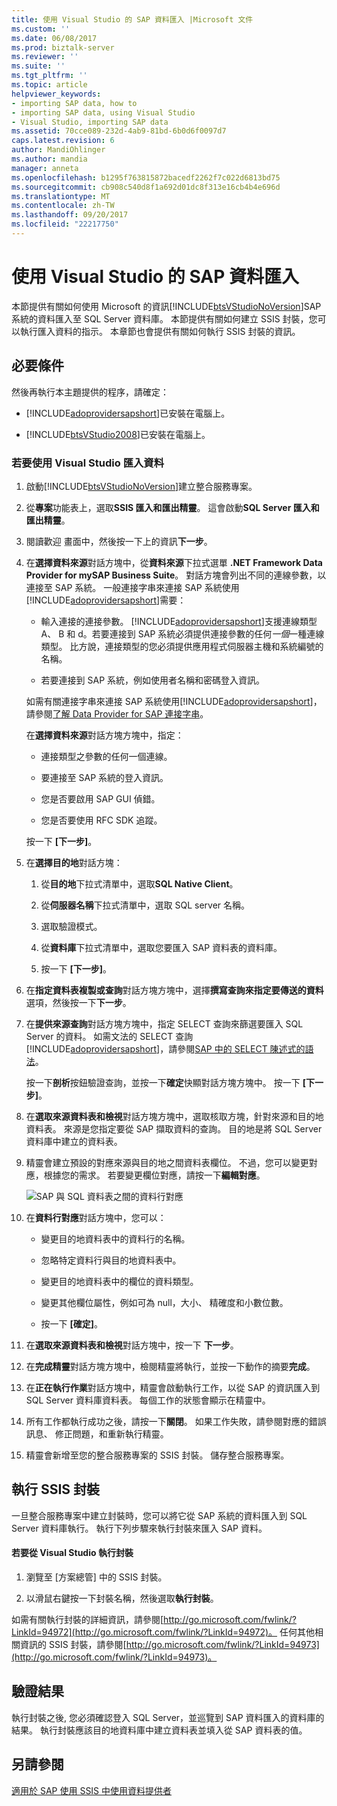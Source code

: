 ```yaml
---
title: 使用 Visual Studio 的 SAP 資料匯入 |Microsoft 文件
ms.custom: ''
ms.date: 06/08/2017
ms.prod: biztalk-server
ms.reviewer: ''
ms.suite: ''
ms.tgt_pltfrm: ''
ms.topic: article
helpviewer_keywords:
- importing SAP data, how to
- importing SAP data, using Visual Studio
- Visual Studio, importing SAP data
ms.assetid: 70cce089-232d-4ab9-81bd-6b0d6f0097d7
caps.latest.revision: 6
author: MandiOhlinger
ms.author: mandia
manager: anneta
ms.openlocfilehash: b1295f763815872bacedf2262f7c022d6813bd75
ms.sourcegitcommit: cb908c540d8f1a692d01dc8f313e16cb4b4e696d
ms.translationtype: MT
ms.contentlocale: zh-TW
ms.lasthandoff: 09/20/2017
ms.locfileid: "22217750"
---
```

# <a name="import-sap-data-using-visual-studio"></a>使用 Visual Studio 的 SAP 資料匯入
本節提供有關如何使用 Microsoft 的資訊[!INCLUDE[btsVStudioNoVersion](../../includes/btsvstudionoversion-md.md)]SAP 系統的資料匯入至 SQL Server 資料庫。 本節提供有關如何建立 SSIS 封裝，您可以執行匯入資料的指示。 本章節也會提供有關如何執行 SSIS 封裝的資訊。  
  
## <a name="prerequisites"></a>必要條件  
 然後再執行本主題提供的程序，請確定：  
  
-   [!INCLUDE[adoprovidersapshort](../../includes/adoprovidersapshort-md.md)]已安裝在電腦上。  
  
-   [!INCLUDE[btsVStudio2008](../../includes/btsvstudio2008-md.md)]已安裝在電腦上。  
  
### <a name="to-import-data-using-visual-studio"></a>若要使用 Visual Studio 匯入資料  
  
1.  啟動[!INCLUDE[btsVStudioNoVersion](../../includes/btsvstudionoversion-md.md)]建立整合服務專案。  
  
2.  從**專案**功能表上，選取**SSIS 匯入和匯出精靈**。 這會啟動**SQL Server 匯入和匯出精靈**。  
  
3.  閱讀歡迎 畫面中，然後按一下上的資訊**下一步**。  
  
4.  在**選擇資料來源**對話方塊中，從**資料來源**下拉式選單 **.NET Framework Data Provider for mySAP Business Suite**。 對話方塊會列出不同的連線參數，以連接至 SAP 系統。 一般連接字串來連接 SAP 系統使用[!INCLUDE[adoprovidersapshort](../../includes/adoprovidersapshort-md.md)]需要：  
  
    -   輸入連接的連接參數。 [!INCLUDE[adoprovidersapshort](../../includes/adoprovidersapshort-md.md)]支援連線類型 A、 B 和 d。若要連接到 SAP 系統必須提供連接參數的任何*一個*一種連線類型。 比方說，連接類型的您必須提供應用程式伺服器主機和系統編號的名稱。  
  
    -   若要連接到 SAP 系統，例如使用者名稱和密碼登入資訊。  
  
     如需有關連接字串來連接 SAP 系統使用[!INCLUDE[adoprovidersapshort](../../includes/adoprovidersapshort-md.md)]，請參閱[了解 Data Provider for SAP 連接字串](../../adapters-and-accelerators/adapter-sap/read-about-data-provider-types-for-the-sap-connection-string.md)。  
  
     在**選擇資料來源**對話方塊方塊中，指定：  
  
    -   連接類型之參數的任何一個連線。  
  
    -   要連接至 SAP 系統的登入資訊。  
  
    -   您是否要啟用 SAP GUI 偵錯。  
  
    -   您是否要使用 RFC SDK 追蹤。  
  
     按一下 **[下一步]**。  
  
5.  在**選擇目的地**對話方塊：  
  
    1.  從**目的地**下拉式清單中，選取**SQL Native Client**。  
  
    2.  從**伺服器名稱**下拉式清單中，選取 SQL server 名稱。  
  
    3.  選取驗證模式。  
  
    4.  從**資料庫**下拉式清單中，選取您要匯入 SAP 資料表的資料庫。  
  
    5.  按一下 **[下一步]**。  
  
6.  在**指定資料表複製或查詢**對話方塊方塊中，選擇**撰寫查詢來指定要傳送的資料**選項，然後按一下**下一步**。  
  
7.  在**提供來源查詢**對話方塊方塊中，指定 SELECT 查詢來篩選要匯入 SQL Server 的資料。 如需文法的 SELECT 查詢[!INCLUDE[adoprovidersapshort](../../includes/adoprovidersapshort-md.md)]，請參閱[SAP 中的 SELECT 陳述式的語法](../../adapters-and-accelerators/adapter-sap/syntax-for-a-select-statement-in-sap.md)。  
  
     按一下**剖析**按鈕驗證查詢，並按一下**確定**快顯對話方塊方塊中。 按一下 **[下一步]**。  
  
8.  在**選取來源資料表和檢視**對話方塊方塊中，選取核取方塊，針對來源和目的地資料表。 來源是您指定要從 SAP 擷取資料的查詢。 目的地是將 SQL Server 資料庫中建立的資料表。  
  
9. 精靈會建立預設的對應來源與目的地之間資料表欄位。 不過，您可以變更對應，根據您的需求。 若要變更欄位對應，請按一下**編輯對應**。  
  
     ![SAP 與 SQL 資料表之間的資料行對應](../../adapters-and-accelerators/adapter-sap/media/73751f74-4cd0-47c6-85ea-de7f507131a0.gif "73751f74-4cd0-47c6-85ea-de7f507131a0")  
  
10. 在**資料行對應**對話方塊中，您可以：  
  
    -   變更目的地資料表中的資料行的名稱。  
  
    -   忽略特定資料行與目的地資料表中。  
  
    -   變更目的地資料表中的欄位的資料類型。  
  
    -   變更其他欄位屬性，例如可為 null，大小、 精確度和小數位數。  
  
    -   按一下 **[確定]**。  
  
11. 在**選取來源資料表和檢視**對話方塊中，按一下 **下一步**。  
  
12. 在**完成精靈**對話方塊方塊中，檢閱精靈將執行，並按一下動作的摘要**完成**。  
  
13. 在**正在執行作業**對話方塊中，精靈會啟動執行工作，以從 SAP 的資訊匯入到 SQL Server 資料庫資料表。 每個工作的狀態會顯示在精靈中。  
  
14. 所有工作都執行成功之後，請按一下**關閉**。 如果工作失敗，請參閱對應的錯誤訊息、 修正問題，和重新執行精靈。  
  
15. 精靈會新增至您的整合服務專案的 SSIS 封裝。 儲存整合服務專案。  
  
## <a name="running-the-ssis-package"></a>執行 SSIS 封裝  
 一旦整合服務專案中建立封裝時，您可以將它從 SAP 系統的資料匯入到 SQL Server 資料庫執行。 執行下列步驟來執行封裝來匯入 SAP 資料。  
  
#### <a name="to-run-the-package-from-visual-studio"></a>若要從 Visual Studio 執行封裝  
  
1.  瀏覽至 [方案總管] 中的 SSIS 封裝。  
  
2.  以滑鼠右鍵按一下封裝名稱，然後選取**執行封裝**。  
  
 如需有關執行封裝的詳細資訊，請參閱[http://go.microsoft.com/fwlink/?LinkId=94972](http://go.microsoft.com/fwlink/?LinkId=94972)。 任何其他相關資訊的 SSIS 封裝，請參閱[http://go.microsoft.com/fwlink/?LinkId=94973](http://go.microsoft.com/fwlink/?LinkId=94973)。  
  
## <a name="verifying-the-results"></a>驗證結果  
 執行封裝之後, 您必須確認登入 SQL Server，並巡覽到 SAP 資料匯入的資料庫的結果。 執行封裝應該目的地資料庫中建立資料表並填入從 SAP 資料表的值。  
  
## <a name="see-also"></a>另請參閱  
 [適用於 SAP 使用 SSIS 中使用資料提供者](../../adapters-and-accelerators/adapter-sap/use-the-data-provider-for-sap-with-ssis.md)